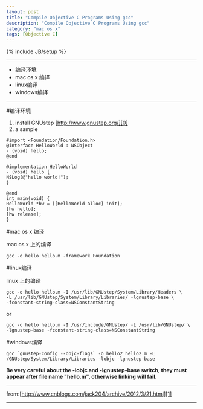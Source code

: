 ```yaml
---
layout: post
title: "Compile Objective C Programs Using gcc"
description: "Compile Objective C Programs Using gcc"
category: "mac os x"
tags: [Objective C]
---
```

{% include JB/setup %}

---
*	编译环境
*	mac os x 编译
*	linux编译
*	windows编译

---

#编译环境

1.	install GNUstep [http://www.gnustep.org/][0]
2.	a sample
>

    #import <Foundation/Foundation.h>
    @interface HelloWorld : NSObject
    - (void) hello;
    @end
    
    @implementation HelloWorld
    - (void) hello {
    NSLog(@"hello world!");
    }
    		
    @end
    int main(void) {
    HelloWorld *hw = [[HelloWorld alloc] init];
    [hw hello];
    [hw release];
    }
    
#mac os x 编译

mac os x 上的编译

    gcc -o hello hello.m -framework Foundation

#linux编译

linux 上的编译

    gcc -o hello hello.m -I /usr/lib/GNUstep/System/Library/Headers \
    -L /usr/lib/GNUstep/System/Library/Libraries/ -lgnustep-base \
    -fconstant-string-class=NSConstantString

or

    gcc -o hello hello.m -I /usr/include/GNUstep/ -L /usr/lib/GNUstep/ \
    -lgnustep-base -fconstant-string-class=NSConstantString

#windows编译

    gcc `gnustep-config --objc-flags` -o hello2 hello2.m -L /GNUstep/System/Library/Libraries -lobjc -lgnustep-base

**Be very careful about the -lobjc and -lgnustep-base switch, they must appear after file name "hello.m", otherwise linking will fail.**

---

from:[http://www.cnblogs.com/jack204/archive/2012/3/21.html][1]

---
[0]:http://www.gnustep.org/
[1]:http://www.cnblogs.com/jack204/archive/2012/3/21.html
